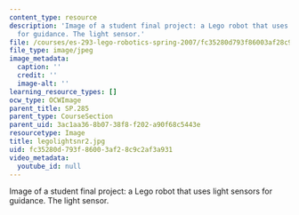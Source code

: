 ```yaml
---
content_type: resource
description: 'Image of a student final project: a Lego robot that uses light sensors
  for guidance. The light sensor.'
file: /courses/es-293-lego-robotics-spring-2007/fc35280d793f86003af28c9c2af3a931_legolightsnr2.jpg
file_type: image/jpeg
image_metadata:
  caption: ''
  credit: ''
  image-alt: ''
learning_resource_types: []
ocw_type: OCWImage
parent_title: SP.285
parent_type: CourseSection
parent_uid: 3ac1aa36-8b07-38f8-f202-a90f68c5443e
resourcetype: Image
title: legolightsnr2.jpg
uid: fc35280d-793f-8600-3af2-8c9c2af3a931
video_metadata:
  youtube_id: null
---
```

Image of a student final project: a Lego robot that uses light sensors for guidance. The light sensor.

